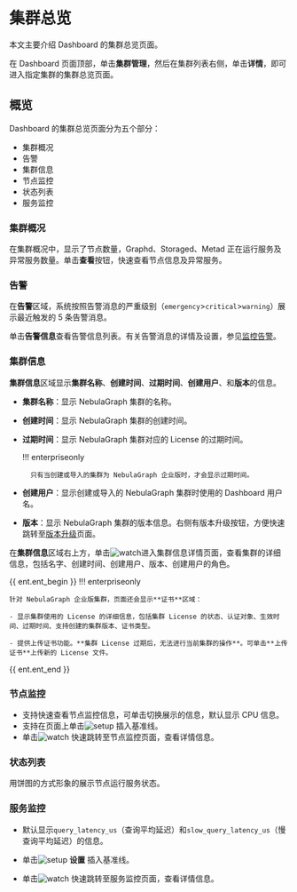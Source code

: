 # 集群总览

本文主要介绍 Dashboard 的集群总览页面。

在 Dashboard 页面顶部，单击**集群管理**，然后在集群列表右侧，单击**详情**，即可进入指定集群的集群总览页面。

## 概览

Dashboard 的集群总览页面分为五个部分：

- 集群概况
- 告警
- 集群信息
- 节点监控
- 状态列表
- 服务监控

### 集群概况

在集群概况中，显示了节点数量，Graphd、Storaged、Metad 正在运行服务及异常服务数量。单击**查看**按钮，快速查看节点信息及异常服务。

### 告警

在**告警**区域，系统按照告警消息的严重级别（`emergency`>`critical`>`warning`）展示最近触发的 5 条告警消息。

单击**告警信息**查看告警信息列表。有关告警消息的详情及设置，参见[监控告警](../9.alerts.md)。

### 集群信息

**集群信息**区域显示**集群名称**、**创建时间**、**过期时间**、**创建用户**、和**版本**的信息。

- **集群名称**：显示 NebulaGraph 集群的名称。
- **创建时间**：显示 NebulaGraph 集群的创建时间。
- **过期时间**：显示 NebulaGraph 集群对应的 License 的过期时间。

  !!! enterpriseonly

        只有当创建或导入的集群为 NebulaGraph 企业版时，才会显示过期时间。

- **创建用户**：显示创建或导入的 NebulaGraph 集群时使用的 Dashboard 用户名。
- **版本**：显示 NebulaGraph 集群的版本信息。右侧有版本升级按钮，方便快速跳转至[版本升级](4.manage.md)页面。

在**集群信息**区域右上方，单击![watch](https://docs-cdn.nebula-graph.com.cn/figures/watch_cn.png)进入集群信息详情页面，查看集群的详细信息，包括名字、创建时间、创建用户、版本、创建用户的角色。


{{ ent.ent_begin }}
!!! enterpriseonly

    针对 NebulaGraph 企业版集群，页面还会显示**证书**区域：

    - 显示集群使用的 License 的详细信息，包括集群 License 的状态、认证对象、生效时间、过期时间、支持创建的集群版本、证书类型。
    
    - 提供上传证书功能。**集群 License 过期后，无法进行当前集群的操作**。可单击**上传证书**上传新的 License 文件。

{{ ent.ent_end }}

### 节点监控

- 支持快速查看节点监控信息，可单击切换展示的信息，默认显示 CPU 信息。
- 支持在页面上单击![setup](https://docs-cdn.nebula-graph.com.cn/figures/Setup_cn.png) 插入基准线。
- 单击![watch](https://docs-cdn.nebula-graph.com.cn/figures/watch_cn.png) 快速跳转至节点监控页面，查看详情信息。

### 状态列表

用饼图的方式形象的展示节点运行服务状态。

### 服务监控

- 默认显示`query_latency_us`（查询平均延迟）和`slow_query_latency_us`（慢查询平均延迟）的信息。

- 单击![setup](https://docs-cdn.nebula-graph.com.cn/figures/Setup_cn.png) **设置** 插入基准线。

- 单击![watch](https://docs-cdn.nebula-graph.com.cn/figures/watch_cn.png) 快速跳转至服务监控页面，查看详情信息。
